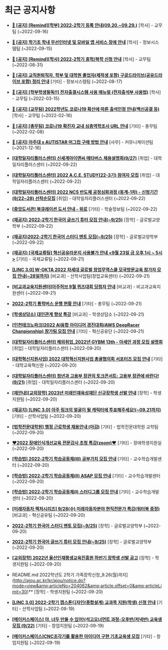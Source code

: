 # 최근 공지사항

* **[📌 [공지] [Remind][학부] 2022-2학기 등록 안내(09.20.~09.29.)](http://ajou.ac.kr/kr/ajou/notice.do?mode=view&amp;articleNo=203938&amp;article.offset=0&amp;articleLimit=30)**
 [학사] - 교무팀 (~2022-09-16)

* **[📌 [공지] 학기초 학내 무선인터넷 및 모바일 앱 서비스 장애 안내](http://ajou.ac.kr/kr/ajou/notice.do?mode=view&amp;articleNo=203929&amp;article.offset=0&amp;articleLimit=30)**
 [학사] - 정보시스템팀 (~2022-09-15)

* **[📌 [공지] [Remind][학사] 2022-2학기 휴학/복학 신청 안내](http://ajou.ac.kr/kr/ajou/notice.do?mode=view&amp;articleNo=203322&amp;article.offset=0&amp;articleLimit=30)**
 [학사] - 교무팀 (~2022-08-31)

* **[📌 [공지] 교직원퇴직자, 학부 및 대학원 졸업자(제적생 포함) 구글드라이브(공유드라이브 포함) 정리 안내](http://ajou.ac.kr/kr/ajou/notice.do?mode=view&amp;articleNo=202858&amp;article.offset=0&amp;articleLimit=30)**
 [기타] - 정보시스템팀 (~2022-08-17)

* **[📌 [공지] [학부학생필독!!] 전자출결시스템 사용 매뉴얼 (전자출석부 사용법)](http://ajou.ac.kr/kr/ajou/notice.do?mode=view&amp;articleNo=192571&amp;article.offset=0&amp;articleLimit=30)**
 [학사] - 교무팀 (~2022-03-15)

* **[📌 [공지] [교무팀] 2022학년도 코로나19 확산에 따른 출석인정 안내(백신공결 등)](http://ajou.ac.kr/kr/ajou/notice.do?mode=view&amp;articleNo=180913&amp;article.offset=0&amp;articleLimit=30)**
 [학사] - 교무팀 (~2022-02-16)

* **[📌 [공지] [총무팀] 코로나19 확진자 교내 심층역학조사 URL 안내](http://ajou.ac.kr/kr/ajou/notice.do?mode=view&amp;articleNo=180493&amp;article.offset=0&amp;articleLimit=30)**
 [기타] - 총무팀 (~2022-02-08)

* **[📌 [공지] 아주대 x AUTISTAR 머그컵 구매 방법 안내](http://ajou.ac.kr/kr/ajou/notice.do?mode=view&amp;articleNo=147976&amp;article.offset=0&amp;articleLimit=30)**
 [사무] - 커뮤니케이션팀 (~2021-12-16)

* **[[대학일자리플러스센터] 신세계아이앤씨 메타버스 채용설명회(9/27)](http://ajou.ac.kr/kr/ajou/notice.do?mode=view&amp;articleNo=204184&amp;article.offset=0&amp;articleLimit=30)**
 [취업] - 대학일자리플러스센터 (~2022-09-22)

* **[[대학일자리플러스센터] 2022 A.C.E. STUDY(22-3기) 참여자 모집](http://ajou.ac.kr/kr/ajou/notice.do?mode=view&amp;articleNo=204180&amp;article.offset=0&amp;articleLimit=30)**
 [취업] - 대학일자리플러스센터 (~2022-09-22)

* **[[대학일자리플러스센터] 2022 NCS 반도체 공정심화과정 (동계-1차) - 신청기간(9/22~28) 선착순모집](http://ajou.ac.kr/kr/ajou/notice.do?mode=view&amp;articleNo=204179&amp;article.offset=0&amp;articleLimit=30)**
 [취업] - 대학일자리플러스센터 (~2022-09-22)

* **[[중앙도서관] 북큐레이션 도서 안내 - 위로](http://ajou.ac.kr/kr/ajou/notice.do?mode=view&amp;articleNo=204172&amp;article.offset=0&amp;articleLimit=30)**
 [기타] - 학술정보팀 (~2022-09-22)

* **[(재공지) 2022-2학기 한국어 글쓰기 튜터 모집 안내(~9/25)](http://ajou.ac.kr/kr/ajou/notice.do?mode=view&amp;articleNo=204169&amp;article.offset=0&amp;articleLimit=30)**
 [장학] - 글로벌교양학부 (~2022-09-22)

* **[(재공지)2022-2학기 한국어 스터디 멘토 모집(~9/25)](http://ajou.ac.kr/kr/ajou/notice.do?mode=view&amp;articleNo=204168&amp;article.offset=0&amp;articleLimit=30)**
 [장학] - 글로벌교양학부 (~2022-09-22)

* **[(재공지) [국제교류팀] 혁신공유라운지 사용불가 안내 &lt;9월 23일 금 오후 1시 ~ 5시&gt;](http://ajou.ac.kr/kr/ajou/notice.do?mode=view&amp;articleNo=204162&amp;article.offset=0&amp;articleLimit=30)**
 [기타] - 국제교류팀 (~2022-09-21)

* **[[LINC 3.0] W-OKTA 2022 차세대 글로벌 창업무역스쿨 모국방문교육 참가자 모집 안내(~28일까지)](http://ajou.ac.kr/kr/ajou/notice.do?mode=view&amp;articleNo=204161&amp;article.offset=0&amp;articleLimit=30)**
 [비교과] - 산학사업팀(창업교육센터) (~2022-09-21)

* **[[비교과교육지원센터]아주허브 9월 퀴즈대회 당첨자 안내](http://ajou.ac.kr/kr/ajou/notice.do?mode=view&amp;articleNo=204142&amp;article.offset=0&amp;articleLimit=30)**
 [비교과] - 비교과교육지원센터 (~2022-09-21)

* **[2022-2학기 통학버스 운행 현황 안내](http://ajou.ac.kr/kr/ajou/notice.do?mode=view&amp;articleNo=204140&amp;article.offset=0&amp;articleLimit=30)**
 [기타] - 총무팀 (~2022-09-21)

* **[[학생상담소] 대인관계 향상 특강](http://ajou.ac.kr/kr/ajou/notice.do?mode=view&amp;articleNo=204129&amp;article.offset=0&amp;articleLimit=30)**
 [비교과] - 학생상담소 (~2022-09-21)

* **[[인천테크노파크]2022 AI융합 아이디어 경진대회(AWS DeepRacer Chanpionship) 참가팀 모집 안내](http://ajou.ac.kr/kr/ajou/notice.do?mode=view&amp;articleNo=204127&amp;article.offset=0&amp;articleLimit=30)**
 [기타] - 혁신공유단 (~2022-09-21)

* **[[대학일자리플러스센터] 해외취업_2022년 GYBM 13th - 아세안 과정 모집 설명회](http://ajou.ac.kr/kr/ajou/notice.do?mode=view&amp;articleNo=204112&amp;article.offset=0&amp;articleLimit=30)**
 [취업] - 대학일자리플러스센터 (~2022-09-20)

* **[[대학혁신지원사업] 2022 대학혁신지원사업 총괄협의회 서포터즈 모집 안내](http://ajou.ac.kr/kr/ajou/notice.do?mode=view&amp;articleNo=204110&amp;article.offset=0&amp;articleLimit=30)**
 [기타] - 대학교육혁신원 (~2022-09-20)

* **[[대학일자리플러스센터] 청년과 고용부 장관의 토크콘서트: 고용부 장관에 바란다!(9/21)](http://ajou.ac.kr/kr/ajou/notice.do?mode=view&amp;articleNo=204095&amp;article.offset=0&amp;articleLimit=30)**
 [취업] - 대학일자리플러스센터 (~2022-09-20)

* **[[재안내][교외장학] 2023년 미래인재육성재단 신규장학생 선발 안내](http://ajou.ac.kr/kr/ajou/notice.do?mode=view&amp;articleNo=204088&amp;article.offset=0&amp;articleLimit=30)**
 [장학] - 학생지원팀 (~2022-09-20)

* **[(재공지) [LINC 3.0] 아주 링크의 얼굴이 될 캐릭터에 투표해주세요!(~09.21까지)](http://ajou.ac.kr/kr/ajou/notice.do?mode=view&amp;articleNo=204085&amp;article.offset=0&amp;articleLimit=30)**
 [기타] - 산학사업팀 (~2022-09-20)

* **[[법학전문대학원] 행정 근로학생 채용안내 (마감)](http://ajou.ac.kr/kr/ajou/notice.do?mode=view&amp;articleNo=204084&amp;article.offset=0&amp;articleLimit=30)**
 [기타] - 법학전문대학원 교학팀 (~2022-09-20)

* **[♥2022 장애인식개선교육 전문강사 초청 특강(zoom)♥](http://ajou.ac.kr/kr/ajou/notice.do?mode=view&amp;articleNo=204081&amp;article.offset=0&amp;articleLimit=30)**
 [기타] - 장애학생지원실 (~2022-09-20)

* **[[학습법] 2022-2학기 학습공동체(III) 공부가치 모집 안내](http://ajou.ac.kr/kr/ajou/notice.do?mode=view&amp;articleNo=204077&amp;article.offset=0&amp;articleLimit=30)**
 [기타] - 교수학습개발센터 (~2022-09-20)

* **[[학습법] 2022-2학기 학습공동체(II) ASAP 모집 안내](http://ajou.ac.kr/kr/ajou/notice.do?mode=view&amp;articleNo=204076&amp;article.offset=0&amp;articleLimit=30)**
 [기타] - 교수학습개발센터 (~2022-09-20)

* **[[학습법] 2022-2학기 학습공동체(I) 스터디그룹 모집 안내](http://ajou.ac.kr/kr/ajou/notice.do?mode=view&amp;articleNo=204075&amp;article.offset=0&amp;articleLimit=30)**
 [기타] - 교수학습개발센터 (~2022-09-20)

* **[[미래자동차 렉처시리즈] 9/28(수) 미래자동차분야 현직전문가 특강(워터북 증정)](http://ajou.ac.kr/kr/ajou/notice.do?mode=view&amp;articleNo=204073&amp;article.offset=0&amp;articleLimit=30)**
 [비교과] - 혁신공유팀 (~2022-09-20)

* **[2022-2학기 한국어 스터디 멘토 모집(~9/25)](http://ajou.ac.kr/kr/ajou/notice.do?mode=view&amp;articleNo=204071&amp;article.offset=0&amp;articleLimit=30)**
 [장학] - 글로벌교양학부 (~2022-09-20)

* **[2022-2학기 한국어 글쓰기 튜터 모집 안내(~9/25)](http://ajou.ac.kr/kr/ajou/notice.do?mode=view&amp;articleNo=204070&amp;article.offset=0&amp;articleLimit=30)**
 [장학] - 글로벌교양학부 (~2022-09-20)

* **[[교외장학] 2022년 울산인재평생교육진흥원 하반기 장학생 선발 공고](http://ajou.ac.kr/kr/ajou/notice.do?mode=view&amp;articleNo=204065&amp;article.offset=0&amp;articleLimit=30)**
 [장학] - 학생지원팀 (~2022-09-20)

* README.md 2022학년도 2학기 가족장학신청_9.26(월)까지](http://ajou.ac.kr/kr/ajou/notice.do?mode=view&amp;articleNo=204062&amp;article.offset=0&amp;articleLimit=30)**
 [장학] - 학생지원팀 (~2022-09-20)

* **[[LINC 3.0] 2022-2학기 캡스톤디자인(종합설계) 교과목 지원(학생) 신청 안내](http://ajou.ac.kr/kr/ajou/notice.do?mode=view&amp;articleNo=204051&amp;article.offset=0&amp;articleLimit=30)**
 [기타] - 산학사업팀 (~2022-09-19)

* **[[메이커스페이스] 야, 너두 만들 수 있어!(석고오너먼트 과정-오후반/저녁반) 교육생 모집 (9/22)](http://ajou.ac.kr/kr/ajou/notice.do?mode=view&amp;articleNo=204043&amp;article.offset=0&amp;articleLimit=30)**
 [기타] - 창업지원팀 (~2022-09-19)

* **[[메이커스페이스]CNC조각기를 활용한 아이디어 구현 기초교육생 모집](http://ajou.ac.kr/kr/ajou/notice.do?mode=view&amp;articleNo=204042&amp;article.offset=0&amp;articleLimit=30)**
 [기타] - 창업지원팀 (~2022-09-19)
